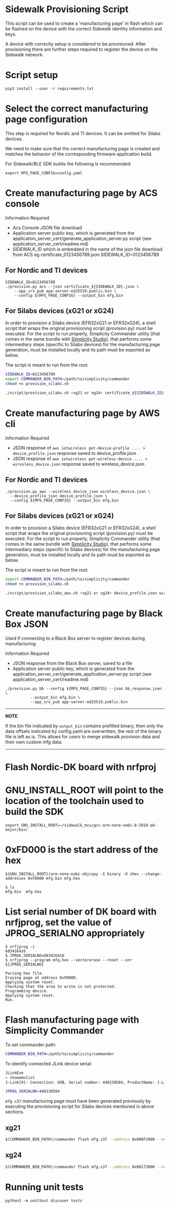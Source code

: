 # Sidewalk Provisioning Script

This script can be used to create a 'manufacturing page' in flash which can be
flashed on the device with the correct Sidewalk identity information and keys.

A device with correctly setup is considered to be provisioned. After
provisioning there are further steps required to register the device on the
Sidewalk network.

# Script setup
```
pip3 install --user -r requirements.txt
```

# Select the correct manufacturing page configuration

This step is required for Nordic and TI devices. It can be omitted for Silabs devices.

We need to make sure that the correct manufacturing page is created and matches
the behavior of the corresponding firmware application build.

For Sidewalk/BLE SDK builds the following is recommended:

```
export MFG_PAGE_CONFIG=config.yaml
```

# Create manufacturing page by ACS console

Information Required
- Acs Console JSON file download
- Application server public key, which is generated from the
  application_server_cert/generate_application_server.py script (see
  application_server_cert/readme.md)
- SIDEWALK_ID which is embedded in the name of the json file download from ACS
  eg certificate_0123456789.json SIDEWALK_ID=0123456789

## For Nordic and TI devices

```
SIDEWALK_ID=0123456789
./provision.py acs --json certificate_${SIDEWALK_ID}.json \
	--app_srv_pub app-server-ed25519.public.bin \
	--config ${MFG_PAGE_CONFIG} --output_bin mfg.bin
```

## For Silabs devices (xG21 or xG24)

In order to provision a Silabs device (EFR32xG21 or EFR32xG24), a shell script that wraps the original provisioning script (provision.py) must be executed.
For the script to run properly, Simplicity Commander utility (that comes in the same bundle with [Simplicity Studio](https://www.silabs.com/developers/simplicity-studio)), that performs some intermediary steps (specific to Silabs devices) for the manufacturing page generation, must be installed locally and its path must be exported as below.

The script is meant to run from the root.

```sh
SIDEWALK_ID=0123456789
export COMMANDER_BIN_PATH=/path/to/simplicity/commander
chmod +x provision_silabs.sh

./script/provision_silabs.sh <xg21 or xg24> certificate_${SIDEWALK_ID}.json app-server-ed25519.public.bin
```

# Create manufacturing page by AWS cli

Information Required
- JSON response of `aws iotwireless get-device-profile .... > device_profile.json` response saved to device_profile.json
- JSON response of `aws iotwireless get-wireless-device .... > wiresless_device.json` response saved to wireless_device.json

## For Nordic and TI devices

```
./provision.py aws --wireless_device_json wireless_device.json \
  --device_profile_json device_profile.json \
  --config ${MFG_PAGE_CONFIG} --output_bin mfg.bin
```

## For Silabs devices (xG21 or xG24)

In order to provision a Silabs device (EFR32xG21 or EFR32xG24), a shell script that wraps the original provisioning script (provision.py) must be executed. For the script to run properly, Simplicity Commander utility (that comes in the same bundle with [Simplicity Studio](https://www.silabs.com/developers/simplicity-studio)), that performs some intermediary steps (specific to Silabs devices) for the manufacturing page generation, must be installed locally and its path must be exported as below.

The script is meant to run from the root.

```sh
export COMMANDER_BIN_PATH=/path/to/simplicity/commander
chmod +x provision_silabs.sh

./script/provision_silabs_aws.sh <xg21 or xg24> device_profile.json wireless_device.json
```

# Create manufacturing page by Black Box JSON

Used if connecting to a Black Box server to register devices during manufacturing

Information Required
- JSON response from the Black Box server, saved to a file
- Application server public key, which is generated from the
  application_server_cert/generate_application_server.py script (see
  application_server_cert/readme.md)

```
./provision.py bb --config ${MFG_PAGE_CONFIG} --json bb_response.json \
	       --output_bin mfg.bin \
	       --app_srv_pub app-server-ed25519.public.bin
```

---
**NOTE**

If the bin file indicated by `output_bin` contains prefilled binary, then only the
data offsets indicated by config.yaml are overwritten, the rest of the binary
file is left as is. This allows for users to merge sidewalk provision data and
their own custom mfg data.

---

# Flash Nordic-DK board with nrfproj

# GNU_INSTALL_ROOT will point to the location of the toolchain used to build the SDK
```
export GNU_INSTALL_ROOT=~/sidewalk_mcu/gcc-arm-none-eabi-8-2018-q4-major/bin/
```
# 0xFD000 is the start address of the hex
```
${GNU_INSTALL_ROOT}/arm-none-eabi-objcopy -I binary -O ihex --change-addresses 0xFD000 mfg.bin mfg.hex

$ ls
mfg.bin  mfg.hex
```

# List serial number of DK board with nrfjprog, set the value of JPROG_SERIALNO appropriately
```
$ nrfjprog -i
683416416
$ JPROG_SERIALNO=683416416
$ nrfjprog --program mfg.hex --sectorerase --reset --snr ${JPROG_SERIALNO}

Parsing hex file.
Erasing page at address 0xFD000.
Applying system reset.
Checking that the area to write is not protected.
Programming device.
Applying system reset.
Run.
```

# Flash manufacturing page with Simplicity Commander

To set commander path:
```sh
COMMANDER_BIN_PATH=/path/to/simplicity/commander
```

To identify connected JLink device serial:
```sh
JLinkExe
> showemulist
J-Link[0]: Connection: USB, Serial number: 440130584, ProductName: J-Link EnergyMicro

JPROG_SERIALNO=440130584
```

`mfg.s37` manufacturing page must have been generated previously by executing the provisioning script for Silabs devices mentioned in above sections.

## xg21

```sh
$(COMMANDER_BIN_PATH)/commander flash mfg.s37 --address 0x000F2000 --serialno ${JPROG_SERIALNO}
```

## xg24

```sh
$(COMMANDER_BIN_PATH)/commander flash mfg.s37 --address 0x08172000 --serialno ${JPROG_SERIALNO}
```

# Running unit tests
```
python3 -m unittest discover tests
```

